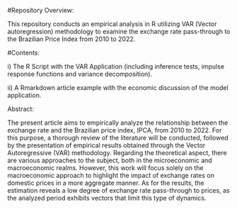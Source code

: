 #Repository Overview:

This repository conducts an empirical analysis in R utilizing VAR (Vector autoregression) methodology to examine the exchange rate pass-through to the Brazilian Price Index from 2010 to 2022.

#Contents:

i) The R Script with the VAR Application (including inference tests, impulse response functions and variance decomposition).


ii) A Rmarkdown article example with the economic discussion of the model application.


Abstract:

The present article aims to empirically analyze the relationship between the exchange
rate and the Brazilian price index, IPCA, from 2010 to 2022. For this purpose,
a thorough review of the literature will be conducted, followed by the presentation
of empirical results obtained through the Vector Autoregressive (VAR) methodology.
Regarding the theoretical aspect, there are various approaches to the subject, both in
the microeconomic and macroeconomic realms. However, this work will focus solely
on the macroeconomic approach to highlight the impact of exchange rates on domestic
prices in a more aggregate manner. As for the results, the estimation reveals a
low degree of exchange rate pass-through to prices, as the analyzed period exhibits
vectors that limit this type of dynamics.
